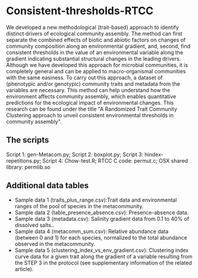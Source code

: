 # Consistent-thresholds-RTCC
We developed a new methodological (trait-based) approach to identify distinct drivers of ecological community assembly. The method can first separate the combined effects of biotic and abiotic factors on changes of community composition along an environmental gradient, and, second, find consistent thresholds in the value of an environmental variable along the gradient indicating substantial structural changes in the leading drivers. Although we have developed this approach for microbial communities, it is completely general and can be applied to macro-organismal communities with the same easiness. To carry out this approach, a dataset of (phenotypic and/or genotypic) community traits and metadata from the variables are necessary. This method can help understand how the environment affects community assembly, which enables quantitative predictions for the ecological impact of environmental changes. This research can be found under the title "A Randomized Trait Community Clustering approach to unveil consistent environmental thresholds in community assembly".

## The scripts 
Script 1: gen-Metacom.py;
Script 2: boxplot.py;
Script 3: hindex-repetitions.py;
Script 4: Chow-test.R;
RTCC C code: permut.c;
OSX shared library: permlib.so

## Additional data tables 
- Sample data 1 (traits_plus_range.csv):Trait data and environmental ranges of the pool of species in the metacommunity.
- Sample data 2 (table_presence_absence.csv): Presence-absence data.
- Sample data 3 (metadata.csv): Salinity gradient data from 0.1 to 40% of dissolved salts..
- Sample data 4 (metacomm_sum.csv): Relative abundance data (between 0 and 1) for each species, normalized to the total abundance observed in the metacommunity.
- Sample data 5 (clustering_index_vs_env_gradient.csv): Clustering index curve data for a given trait along the gradient of a variable resulting from the STEP 3 in the protocol (see supplementary information of the related article).
